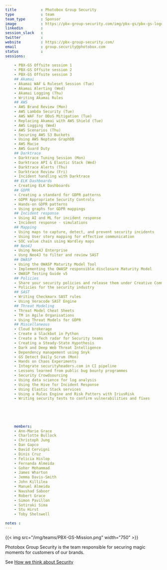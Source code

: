 ```yaml
---
title           : Photobox Group Security
type            : team
team_type       : Sponsor
image           : https://pbx-group-security.com/img/pbx-gs/pbx-gs-logo.png
linkedin        :
session_slack   :
twitter         :
website         : https://pbx-group-security.com/
email           : group.security@photobox.com
status          :
sessions:
   
    - PBX-GS Offsite session 1
    - PBX-GS Offsite session 2
    - PBX-GS Offsite session 3
    ## Akamai
    - Akamai WAF & Ruleset Session (Tue)
    - Akamai Alerting (Wed)
    - Akamai Logging (Thu)  
    - Writing Akamai Rules
    ## AWS
    - AWS Brand Review (Mon)
    - AWS Lambda Security (Tue)
    - AWS WAF for DDoS Mitigation (Tue)
    - Replacing Akamai with AWS Shield (Tue)
    - AWS Logging (Wed)
    - AWS Scenarios (Thu) 
    - Securing AWS S3 Buckets
    - Using AWS Neptune GraphDB
    - AWS Macie
    - AWS Guard Duty
    ## Darktrace
    - Darktrace Tuning Session (Mon)
    - Darktrace API & Elastic Stack (Wed)
    - Darktrace Alerts (Thu)
    - Darktrace Review (Fri)
    - Incident handling with Darktrace
    ## ELK Dashboards
    - Creating ELK Dashboards
    ## GDPR
    - Creating a standard for GDPR patterns
    - GDPR Appropriate Security Controls
    - Hands-on GDPR patterns
    - Using graphs for GDPR mappings 
    ## Incident response
    - Using AI and ML for incident response
    - Incident response - simulations
    ## Mapping
    - Using maps to capture, detect, and prevent security incidents
    - Using User story mapping for effective communication
    - SOC value chain using Wardley maps
    ## Neo4J
    - Using Neo4J Enterprise
    - Usng Neo4J to filter and review SAST
    ## OWASP
    - Using the OWASP Maturity Model Tool
    - Implementing the OWASP responsible disclosure Maturity Model
    - OWASP Testing Guide v5
    ## Policies
    - Share your security policies and release them under Creative Commons
    - Policies for the security industry
    ## SAST
    - Writing Checkmarx SAST rules
    - Using Veracode SAST Engine
    ## Threat Modeling
    - Threat Model Cheat Sheets
    - TM in Agile Organisations
    - Using Threat Models for GDPR
    ## Miscellaneous
    - Cloud brokerage
    - Create a Slackbot in Python
    - Create a Tech radar for Security teams
    - Creating a Steady-State Hypothesis
    - Dark and Deep Web Threat Intelligence
    - Dependency management using Snyk
    - GS Detect Daily Scrum (Mon)
    - Hands on Chaos Experiments
    - Integrate securityheaders.com in CI pipeline
    - Lessons learned from public bug bounty programmes
    - Security Crowdsourcing
    - Using data science for log analysis
    - Using the Hive for Incident Response
    - Using Elastic Stack services
    - Using a Rules Engine and Risk Patters with IriusRisk
    - Writing security tests to confirm vulnerabilities and fixes
    
    
 
    
    
    members:
    - Ann-Marie Grace
    - Charlotte Bullock
    - Christoph Jung
    - Dan Gapco
    - David Cervigni
    - Dinis Cruz
    - Felicia Hislop
    - Fernanda Almeida
    - Goher Mohammad
    - James Wharton
    - Jemma Davis-Smith
    - John Killilea
    - Manuel Almeida
    - Naushad Saboor
    - Robert Grace
    - Simon Pavillon
    - Sotiraki Sima
    - Stu Hirst
    - Toby Shelswell

notes :
---
```



{{< img src="/img/teams/PBX-GS-Mission.png" width="750" >}}

Photobox Group Security is the team responsible for securing magic moments for customers of our brands.

See [How we think about Security](https://pbx-group-security.com/blog/2017/12/17/how-we-think-about-security/)
